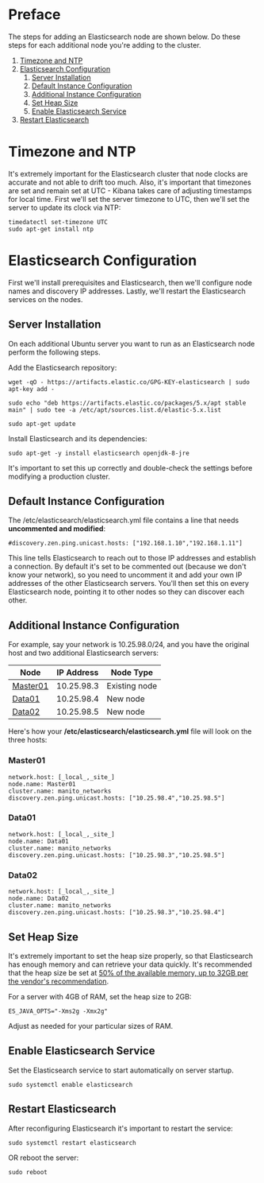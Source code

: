 # Preface
The steps for adding an Elasticsearch node are shown below. Do these steps for each additional node you're adding to the cluster.

1. [Timezone and NTP](#timezone-and-ntp)
2. [Elasticsearch Configuration](#elasticsearch-configuration)
    1. [Server Installation](#server-installation)
    2. [Default Instance Configuration](#default-instance-configuration)
    3. [Additional Instance Configuration](#additional-instance-configuration)
    4. [Set Heap Size](#set-heap-size)
    5. [Enable Elasticsearch Service](#enable-elasticsearch-service)
3. [Restart Elasticsearch](#restart-elasticsearch)

# Timezone and NTP
It's extremely important for the Elasticsearch cluster that node clocks are accurate and not able to drift too much.
Also, it's important that timezones are set and remain set at UTC - Kibana takes care of adjusting timestamps for local time.
First we'll set the server timezone to UTC, then we'll set the server to update its clock via NTP:
```
timedatectl set-timezone UTC
sudo apt-get install ntp
```

# Elasticsearch Configuration
First we'll install prerequisites and Elasticsearch, then we'll configure node names and discovery IP addresses. Lastly, we'll restart
the Elasticsearch services on the nodes.

## Server Installation
On each additional Ubuntu server you want to run as an Elasticsearch node perform the following steps.

Add the Elasticsearch repository: 
```
wget -qO - https://artifacts.elastic.co/GPG-KEY-elasticsearch | sudo apt-key add -

sudo echo "deb https://artifacts.elastic.co/packages/5.x/apt stable main" | sudo tee -a /etc/apt/sources.list.d/elastic-5.x.list

sudo apt-get update
```

Install Elasticsearch and its dependencies:
```
sudo apt-get -y install elasticsearch openjdk-8-jre
```

It's important to set this up correctly and double-check the settings before modifying a production cluster.

## Default Instance Configuration
The /etc/elasticsearch/elasticsearch.yml file contains a line that needs **uncommented and modified**:
```
#discovery.zen.ping.unicast.hosts: ["192.168.1.10","192.168.1.11"]
```

This line tells Elasticsearch to reach out to those IP addresses and establish a connection. 
By default it's set to be commented out (because we don't know your network), so you need to uncomment it and 
add your own IP addresses of the other Elasticsearch servers. You'll then set this on every Elasticsearch node, 
pointing it to other nodes so they can discover each other. 

## Additional Instance Configuration
For example, say your network is 10.25.98.0/24, and you have the original host and two additional Elasticsearch servers:

**Node** | **IP Address** | **Node Type**
--------                | --------   | --------         |
[Master01](#master01)   | 10.25.98.3 | Existing node    |
[Data01](#data01)       | 10.25.98.4 | New node         |
[Data02](#data02)       | 10.25.98.5 | New node         |

Here's how your **/etc/elasticsearch/elasticsearch.yml** file will look on the three hosts:

### Master01
```
network.host: [_local_,_site_]
node.name: Master01
cluster.name: manito_networks
discovery.zen.ping.unicast.hosts: ["10.25.98.4","10.25.98.5"]
```

### Data01
```
network.host: [_local_,_site_]
node.name: Data01
cluster.name: manito_networks
discovery.zen.ping.unicast.hosts: ["10.25.98.3","10.25.98.5"]
```

### Data02
```
network.host: [_local_,_site_]
node.name: Data02
cluster.name: manito_networks
discovery.zen.ping.unicast.hosts: ["10.25.98.3","10.25.98.4"]
```

## Set Heap Size
It's extremely important to set the heap size properly, so that Elasticsearch has enough memory and can retrieve your data quickly. It's recommended that the heap size be set at [50% of the available memory, up to 32GB per the vendor's recommendation](https://www.elastic.co/guide/en/elasticsearch/guide/current/heap-sizing.html#_give_less_than_half_your_memory_to_lucene).

For a server with 4GB of RAM, set the heap size to 2GB:
```
ES_JAVA_OPTS="-Xms2g -Xmx2g"
```

Adjust as needed for your particular sizes of RAM.

## Enable Elasticsearch Service
Set the Elasticsearch service to start automatically on server startup.
```
sudo systemctl enable elasticsearch
```

## Restart Elasticsearch
After reconfiguring Elasticsearch it's important to restart the service: 
```
sudo systemctl restart elasticsearch
```

OR reboot the server:
```
sudo reboot
```